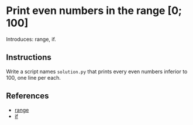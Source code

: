 # Print even numbers in the range [0; 100]

Introduces: range, if.

## Instructions

Write a script names `solution.py` that prints every even numbers inferior to 100, one line per each.

## References
 - [range](https://docs.python.org/3/library/functions.html#func-range)
 - [if](https://docs.python.org/3/tutorial/controlflow.html#if-statements)
